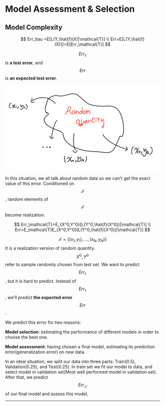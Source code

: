 # Model Assessment & Selection

## Model Complexity

$$
Err_\tau =E[L(Y,\hat{f}(X)|\mathcal{T}] \\
Err=E[L(Y,\hat{f}(X))]=E[Err_\mathcal{T}]
$$

$$Err_\tau$$is **a test error**, and $$Err$$is **an expected test error**.

![](<../../.gitbook/assets/image (1).png>)

&#x20;In this situation, we all talk about random data so we can't get the exact value of this error. Conditioned on $$\mathcal{T}$$, random elements of $$\mathcal{T}$$become realization.

$$
Err_\mathcal{T}=E_{X^0,Y^0}[L(Y^0,\hat{f}(X^0))|\mathcal{T}] \\
Err=E_\mathcal{T}E_{X^0,Y^0}[L(Y^0,\hat{f}(X^0))|\mathcal{T}]
$$

$$\mathcal{T}=\{{(x_1,y_1),\dots,(x_N,y_N)\}}$$ It is a realization version of random quantity. $$X^0, Y^0$$refer to sample randomly chosen from test set. We want to predict $$Err_\tau$$, but it is hard to predict. Instead of $$Err_\tau$$, we'll predict **the expected error** $$Err$$.



&#x20;We predict this error for two reasons:

**Model selection**: estimating the performance of different models in order to choose the best one.

**Model assessment**: having chosen a final model, estimating its prediction error(generalization error) on new data.

&#x20;In an ideal situation, we split our data into three parts: Train(0.5), Validation(0.25), and Test(0.25). In train set we fit our model to data, and select model in validation set(Most well performed model in validation set). After that, we predict  $$Err_\mathcal{T}$$ of our final model and assess this model.

****

##



